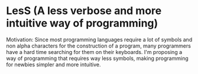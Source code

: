 # LesS (A less verbose and more intuitive way of programming)

Motivation: Since most programming languages require a lot of symbols and non alpha characters for the construction of a program, many programmers have a hard time searching for them on their keyboards. I'm proposing a way of programming that requires way less symbols, making programming for newbies simpler and more intuitive.
